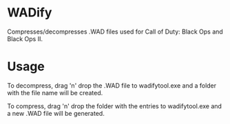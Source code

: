 # WADify
Compresses/decompresses .WAD files used for Call of Duty: Black Ops and Black Ops II.

# Usage
To decompress, drag 'n' drop the .WAD file to wadifytool.exe and a folder with the file name will be created.

To compress, drag 'n' drop the folder with the entries to wadifytool.exe and a new .WAD file will be generated.
